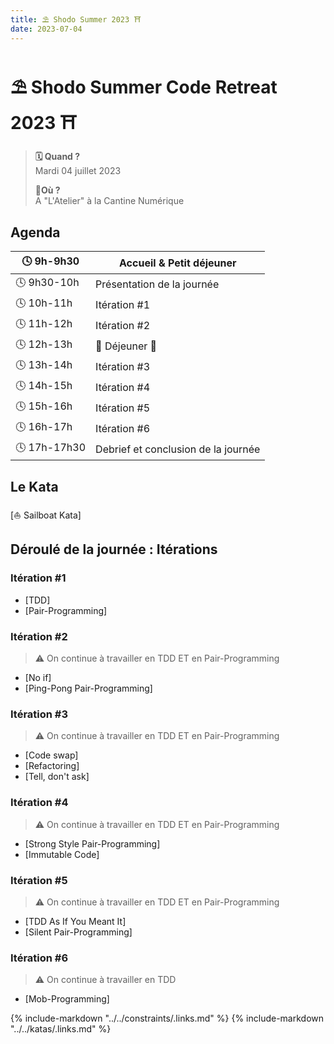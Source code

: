 ```yaml
---
title: ⛱️ Shodo Summer 2023 ⛩️
date: 2023-07-04
---
```

# ⛱️ Shodo Summer Code Retreat 2023 ⛩️

> **🗓️ Quand ?** <br> Mardi 04 juillet 2023
>
> **📍Où ?** <br> A "L'Atelier" à la Cantine Numérique
<!-- more -->
## Agenda

| 🕓 9h-9h30   | Accueil & Petit déjeuner            |
|--------------|-------------------------------------|
| 🕓 9h30-10h  | Présentation de la journée          |
| 🕓 10h-11h   | Itération \#1                       |
| 🕓 11h-12h   | Itération \#2                       |
| 🕓 12h-13h   | 🍕 Déjeuner 🍕                      |
| 🕓 13h-14h   | Itération \#3                       |
| 🕓 14h-15h   | Itération \#4                       |
| 🕓 15h-16h   | Itération \#5                       |
| 🕓 16h-17h   | Itération \#6                       |
| 🕓 17h-17h30 | Debrief et conclusion de la journée |

## Le Kata

[⛵ Sailboat Kata]

## Déroulé de la journée : Itérations

### Itération \#1
- [TDD]
- [Pair-Programming]

### Itération \#2

> :warning:  On continue à travailler en TDD ET en Pair-Programming

- [No if]<br>
- [Ping-Pong Pair-Programming]<br>

### Itération \#3

> :warning:  On continue à travailler en TDD ET en Pair-Programming

- [Code swap]
- [Refactoring]
- [Tell, don't ask]

### Itération \#4

> :warning: On continue à travailler en TDD ET en Pair-Programming

- [Strong Style Pair-Programming]
- [Immutable Code]

### Itération \#5

> :warning:  On continue à travailler en TDD ET en Pair-Programming

- [TDD As If You Meant It]
- [Silent Pair-Programming]

### Itération \#6

> :warning:  On continue à travailler en TDD

- [Mob-Programming]

{% include-markdown "../../constraints/.links.md" %}
{% include-markdown "../../katas/.links.md" %}